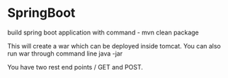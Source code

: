 # SpringBoot

build spring boot application with command - mvn clean package

This will create a war which can be deployed inside tomcat.
You can also run war through command line
    java -jar <war file name>

You have two rest end points / GET and POST.
